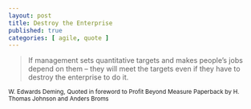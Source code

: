 ```yaml
---
layout: post
title: Destroy the Enterprise
published: true
categories: [ agile, quote ]
---
```


<blockquote>
If management sets quantitative targets and makes people’s jobs depend on them – they will 
meet the targets even if they have to destroy the enterprise to do it.
</blockquote>
<small>W. Edwards Deming, Quoted in foreword to Profit Beyond Measure Paperback by H. Thomas Johnson and Anders Broms</small>
